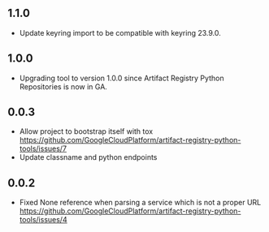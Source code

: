1.1.0
---
* Update keyring import to be compatible with keyring 23.9.0. 

1.0.0
---
* Upgrading tool to version 1.0.0 since Artifact Registry Python Repositories is now in GA. 

0.0.3
---

* Allow project to bootstrap itself with tox
  https://github.com/GoogleCloudPlatform/artifact-registry-python-tools/issues/7
* Update classname and python endpoints

0.0.2
---

* Fixed None reference when parsing a service which is not a proper URL
  https://github.com/GoogleCloudPlatform/artifact-registry-python-tools/issues/4
